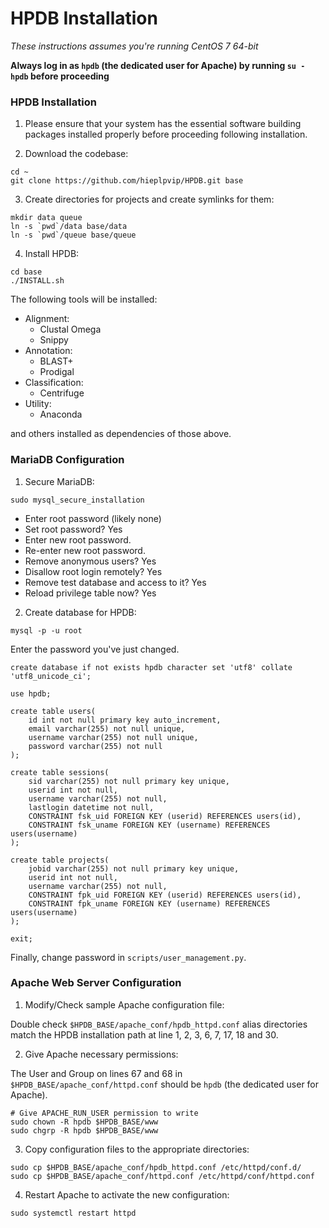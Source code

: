 # HPDB Installation

*These instructions assumes you're running CentOS 7 64-bit*

**Always log in as `hpdb` (the dedicated user for Apache) by running `su - hpdb` before proceeding**

### HPDB Installation

1. Please ensure that your system has the essential software building packages installed properly before proceeding following installation.

2. Download the codebase:
```
cd ~
git clone https://github.com/hieplpvip/HPDB.git base
```

3. Create directories for projects and create symlinks for them:
```
mkdir data queue
ln -s `pwd`/data base/data
ln -s `pwd`/queue base/queue
```

4. Install HPDB:
```
cd base
./INSTALL.sh
```

The following tools will be installed:
- Alignment:
    + Clustal Omega
    + Snippy
- Annotation:
    + BLAST+
    + Prodigal
- Classification:
    + Centrifuge
- Utility:
    + Anaconda

and others installed as dependencies of those above.

### MariaDB Configuration

1. Secure MariaDB:
```
sudo mysql_secure_installation
```

- Enter root password (likely none)
- Set root password? Yes
- Enter new root password.
- Re-enter new root password.
- Remove anonymous users? Yes
- Disallow root login remotely? Yes
- Remove test database and access to it? Yes
- Reload privilege table now? Yes

2. Create database for HPDB:
```
mysql -p -u root
```

Enter the password you've just changed.

```
create database if not exists hpdb character set 'utf8' collate 'utf8_unicode_ci';

use hpdb;

create table users(
    id int not null primary key auto_increment,
    email varchar(255) not null unique,
    username varchar(255) not null unique,
    password varchar(255) not null
);

create table sessions(
    sid varchar(255) not null primary key unique,
    userid int not null,
    username varchar(255) not null,
    lastlogin datetime not null,
    CONSTRAINT fsk_uid FOREIGN KEY (userid) REFERENCES users(id),
    CONSTRAINT fsk_uname FOREIGN KEY (username) REFERENCES users(username)
);

create table projects(
    jobid varchar(255) not null primary key unique,
    userid int not null,
    username varchar(255) not null,
    CONSTRAINT fpk_uid FOREIGN KEY (userid) REFERENCES users(id),
    CONSTRAINT fpk_uname FOREIGN KEY (username) REFERENCES users(username)
);

exit;
```

Finally, change password in `scripts/user_management.py`.

### Apache Web Server Configuration

1. Modify/Check sample Apache configuration file:

Double check `$HPDB_BASE/apache_conf/hpdb_httpd.conf` alias directories match the HPDB installation path at line 1, 2, 3, 6, 7, 17, 18 and 30.

2. Give Apache necessary permissions:

The User and Group on lines 67 and 68 in `$HPDB_BASE/apache_conf/httpd.conf` should be `hpdb` (the dedicated user for Apache).

```
# Give APACHE_RUN_USER permission to write
sudo chown -R hpdb $HPDB_BASE/www
sudo chgrp -R hpdb $HPDB_BASE/www
```

3. Copy configuration files to the appropriate directories:
```
sudo cp $HPDB_BASE/apache_conf/hpdb_httpd.conf /etc/httpd/conf.d/
sudo cp $HPDB_BASE/apache_conf/httpd.conf /etc/httpd/conf/httpd.conf
```

4. Restart Apache to activate the new configuration:
```
sudo systemctl restart httpd
```